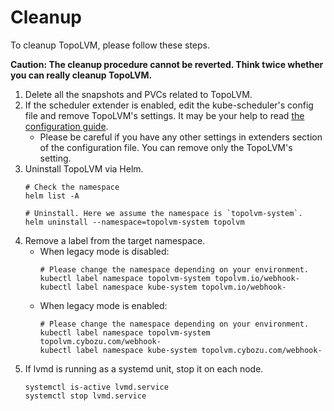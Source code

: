 # Cleanup

To cleanup TopoLVM, please follow these steps.

**Caution: The cleanup procedure cannot be reverted. Think twice whether you can really cleanup TopoLVM.**

1. Delete all the snapshots and PVCs related to TopoLVM.
2. If the scheduler extender is enabled, edit the kube-scheduler's config file and remove TopoLVM's settings. It may be your help to read [the configuration guide](https://github.com/topolvm/topolvm/blob/main/deploy/README.md#configure-kube-scheduler).
   - Please be careful if you have any other settings in extenders section of the configuration file. You can remove only the TopoLVM's setting.
3. Uninstall TopoLVM via Helm.
   ```console
   # Check the namespace
   helm list -A
   
   # Uninstall. Here we assume the namespace is `topolvm-system`.
   helm uninstall --namespace=topolvm-system topolvm
   ```
4. Remove a label from the target namespace.  
   - When legacy mode is disabled:
     ```console
     # Please change the namespace depending on your environment.
     kubectl label namespace topolvm-system topolvm.io/webhook-
     kubectl label namespace kube-system topolvm.io/webhook-
     ```
   - When legacy mode is enabled:
     ```console
     # Please change the namespace depending on your environment.
     kubectl label namespace topolvm-system topolvm.cybozu.com/webhook-
     kubectl label namespace kube-system topolvm.cybozu.com/webhook-
     ```
5. If lvmd is running as a systemd unit, stop it on each node.
   ```console
   systemctl is-active lvmd.service
   systemctl stop lvmd.service
   ```
